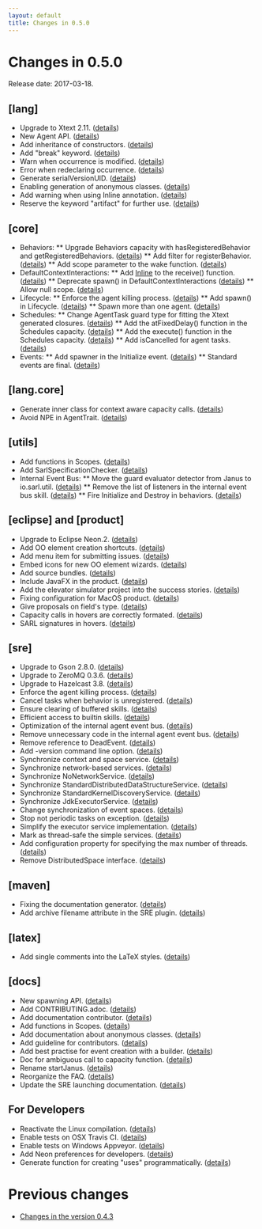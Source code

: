 ```yaml
---
layout: default
title: Changes in 0.5.0
---
```


# Changes in 0.5.0

Release date: 2017-03-18.

## [lang]
* Upgrade to Xtext 2.11. ([details](http://github.com/sarl/sarl/commit/ccb463cbcd6c22de7bd4aea93c4c7d4b0ae2ca97))
* New Agent API. ([details](http://github.com/sarl/sarl/commit/8a2153382583b9dc384b25957274f6839728b217))
* Add inheritance of constructors. ([details](http://github.com/sarl/sarl/commit/bf151c394acc8ea6bde93fac18d6ca24c05da523))
* Add "break" keyword. ([details](http://github.com/sarl/sarl/commit/e44121327d55a749da19e826cdb88b9752c26c71))
* Warn when occurrence is modified. ([details](http://github.com/sarl/sarl/commit/78421386abd0d9246400d8d076b5d2f644edd785))
* Error when redeclaring occurrence. ([details](http://github.com/sarl/sarl/commit/fb6210709a5e0315483d44d28638cdb6ef0182c4))
* Generate serialVersionUID. ([details](http://github.com/sarl/sarl/commit/9800ee73f2ffd6e027a9902028a0da9e536ef87e))
* Enabling generation of anonymous classes. ([details](http://github.com/sarl/sarl/commit/3ad6bedda74a6680085e3ebc12831975cca0ee3f))
* Add warning when using Inline annotation. ([details](http://github.com/sarl/sarl/commit/91781d604a77c53849ccfd592b51282819942fb3))
* Reserve the keyword "artifact" for further use. ([details](http://github.com/sarl/sarl/commit/cc7837045e59b9d41a21fe52c37e35531ae10828))

## [core]
* Behaviors:
** Upgrade Behaviors capacity with hasRegisteredBehavior and getRegisteredBehaviors. ([details](http://github.com/sarl/sarl/commit/52c0e5a31b3fb780eaca9ef0d70eaf8e1f6e8ac8))
** Add filter for registerBehavior. ([details](http://github.com/sarl/sarl/commit/9f1fb9110c05e1bb1e6a9eb8b72adb9d2dda1e60))
** Add scope parameter to the wake function. ([details](http://github.com/sarl/sarl/commit/3e69bfb743ea504d784b3aba549705144a6b0957))
* DefaultContextInteractions:
** Add [Inline](http://github.com/Inline) to the receive() function. ([details](http://github.com/sarl/sarl/commit/8f649b78c3c79cb65e3c2f9943ef5bc464a09d59))
** Deprecate spawn() in DefaultContextInteractions ([details](http://github.com/sarl/sarl/commit/51461135b0c1a4758330bbc83ee01c2a69618aa1))
** Allow null scope. ([details](http://github.com/sarl/sarl/commit/3f65b3283f8ee3508e98d70e9628f84997050da5))
* Lifecycle:
** Enforce the agent killing process. ([details](http://github.com/sarl/sarl/commit/852d8c6622a84160731fb720c1f52a7966f4927f))
** Add spawn() in Lifecycle. ([details](http://github.com/sarl/sarl/commit/50d3cf61ed43bb1aac2d191ea96e0fcc4163bba7))
** Spawn more than one agent. ([details](http://github.com/sarl/sarl/commit/d110883fe11ea9555b6b822fd589ddcd83b50f6c))
* Schedules:
** Change AgentTask guard type for fitting the Xtext generated closures. ([details](http://github.com/sarl/sarl/commit/447b6856f50e934222939183eb14fb8b0102c73b))
** Add the atFixedDelay() function in the Schedules capacity. ([details](http://github.com/sarl/sarl/commit/b4cf839483886c1c1177ebe3fa99d0506fd00844))
** Add the execute() function in the Schedules capacity. ([details](http://github.com/sarl/sarl/commit/1e6cf1ce2dec2e92f92b43aa6be90e4ad425b7b4))
** Add isCancelled for agent tasks. ([details](http://github.com/sarl/sarl/commit/06471f0c2b3a43bca6323b443d81fde22555941b))
* Events:
** Add spawner in the Initialize event. ([details](http://github.com/sarl/sarl/commit/79bd93c279fcbe6d5b022a124e62e8a7290887d1))
** Standard events are final. ([details](http://github.com/sarl/sarl/commit/73ab01c851f5348ddf6d5e7e7296db89544cc46d))

## [lang.core]
* Generate inner class for context aware capacity calls. ([details](http://github.com/sarl/sarl/commit/5113a2d7bb0af450fec13e2faf7be5f78a99cbf4))
* Avoid NPE in AgentTrait. ([details](http://github.com/sarl/sarl/commit/06ec1112d7a73bde8ff764e3e89b76e389f35490))

## [utils]
* Add functions in Scopes. ([details](http://github.com/sarl/sarl/commit/7735eb517dbf753f5f2cdfe164791b7b9a6a7ac6))
* Add SarlSpecificationChecker. ([details](http://github.com/sarl/sarl/commit/c8860d589edec7928fb1dbdc103948599ab1b7ff))
* Internal Event Bus:
** Move the guard evaluator detector from Janus to io.sarl.util. ([details](http://github.com/sarl/sarl/commit/7ed4b96dd514abca8b96b4db33e1b18b76aa24b4))
** Remove the list of listeners in the internal event bus skill. ([details](http://github.com/sarl/sarl/commit/ccb5a508ebb9f95c90bd219fab96601c91272ad9))
** Fire Initialize and Destroy in behaviors. ([details](http://github.com/sarl/sarl/commit/c10be5d84fff204a2686673db2bd9dee8048a510))

## [eclipse] and [product]
* Upgrade to Eclipse Neon.2. ([details](http://github.com/sarl/sarl/commit/8592c51779080d35607078e0451452e60eef4aaa))
* Add OO element creation shortcuts. ([details](http://github.com/sarl/sarl/commit/7cacbc75bea99a1202f7046b3c2900a15fba5f1b))
* Add menu item for submitting issues. ([details](http://github.com/sarl/sarl/commit/013d7ab3ab365c761b74e46e83598d81c5cc6cae))
* Embed icons for new OO element wizards. ([details](http://github.com/sarl/sarl/commit/9e81dae83b1df07d427d4b349b9d291573917d31))
* Add source bundles. ([details](http://github.com/sarl/sarl/commit/b6942a63d35236a7e336ad32229f794af2435bf1))
* Include JavaFX in the product. ([details](http://github.com/sarl/sarl/commit/f359bade1ea525b3d594e4b62c7d53d478436a0e))
* Add the elevator simulator project into the success stories. ([details](http://github.com/sarl/sarl/commit/e8f9b89dd6db6ae7c14c82f5e7952e1a4940c0f3))
* Fixing configuration for MacOS product. ([details](http://github.com/sarl/sarl/commit/844e90454e0125770e20be79055d4977881f8c2c))
* Give proposals on field's type. ([details](http://github.com/sarl/sarl/commit/a2f355ccfb47a57f8287f89ffc819a8d4cce82b8))
* Capacity calls in hovers are correctly formated. ([details](http://github.com/sarl/sarl/commit/dda575c233f5444a72990f89763b8a5362432a68))
* SARL signatures in hovers. ([details](http://github.com/sarl/sarl/commit/0ef28a7f54392532efbe8f8b744af7996a5f5743))

## [sre]
* Upgrade to Gson 2.8.0. ([details](http://github.com/sarl/sarl/commit/f71bbc647f315561a4c65ec5d82624f91ef5342d))
* Upgrade to ZeroMQ 0.3.6. ([details](http://github.com/sarl/sarl/commit/435a0b423019088ae6b3411df8bd19dfed559b06))
* Upgrade to Hazelcast 3.8. ([details](http://github.com/sarl/sarl/commit/041f6b143fa5bd9566f3f44d05accb276ab5d1c9))
* Enforce the agent killing process. ([details](http://github.com/sarl/sarl/commit/852d8c6622a84160731fb720c1f52a7966f4927f))
* Cancel tasks when behavior is unregistered. ([details](http://github.com/sarl/sarl/commit/b1d3fbe323fa43a73ca30fe42897276bb54765ec))
* Ensure clearing of buffered skills. ([details](http://github.com/sarl/sarl/commit/297e9f6b08164bf8bacc8ef7d9decc670638c160))
* Efficient access to builtin skills. ([details](http://github.com/sarl/sarl/commit/0044177873be7eeae1705f70da597bf71dbef07c))
* Optimization of the internal agent event bus. ([details](http://github.com/sarl/sarl/commit/d0f08524eead60fa6991ec65263b35b7779d9686))
* Remove unnecessary code in the internal agent event bus. ([details](http://github.com/sarl/sarl/commit/288607058be38e10f477254918ba3ea397507972))
* Remove reference to DeadEvent. ([details](http://github.com/sarl/sarl/commit/243a8382d9a467fc0e6f9fe649152ebefb874388))
* Add -version command line option. ([details](http://github.com/sarl/sarl/commit/37b5cbcfe6cb3afe25ee57f41eac5fd2495c61b4))
* Synchronize context and space service. ([details](http://github.com/sarl/sarl/commit/4162cb6de302d45dc9b1a05613734836ef701f03))
* Synchronize network-based services. ([details](http://github.com/sarl/sarl/commit/2b9ee34f67cb6776b1e170dda40735e67098b422))
* Synchronize NoNetworkService. ([details](http://github.com/sarl/sarl/commit/1b4e2c907d7a9a8b6f7b88ba6d3be98d1b47d6a5))
* Synchronize StandardDistributedDataStructureService. ([details](http://github.com/sarl/sarl/commit/419af3f4d1aa882c11732cfca894c75181080cf8))
* Synchronize StandardKernelDiscoveryService. ([details](http://github.com/sarl/sarl/commit/3dc7146ad2f8351ac5be7708ddf92a20636f094c))
* Synchronize JdkExecutorService. ([details](http://github.com/sarl/sarl/commit/76e9b585f0dac1a0dc7560b7a1b74bf209e110b7))
* Change synchronization of event spaces. ([details](http://github.com/sarl/sarl/commit/3c7648cf1372999cb28b49c6d4f02e6c5c61562d))
* Stop not periodic tasks on exception. ([details](http://github.com/sarl/sarl/commit/255cada06ef2ba86e71e6e6cad3f49f7b2c3f558))
* Simplify the executor service implementation. ([details](http://github.com/sarl/sarl/commit/363bb7a468023e2567f97abff4a558d2fd176f30))
* Mark as thread-safe the simple services. ([details](http://github.com/sarl/sarl/commit/fc591f1d0ec96d10fdfec0ab4a38185802254aa8))
* Add configuration property for specifying the max number of threads. ([details](http://github.com/sarl/sarl/commit/8df40a0f474ab3c1804b2c326cecb7271fe6f1fb))
* Remove DistributedSpace interface. ([details](http://github.com/sarl/sarl/commit/4b7d5fd6e327d6a2d406036337618a1da43cad0a))

## [maven]
* Fixing the documentation generator. ([details](http://github.com/sarl/sarl/commit/d047ef865ff8d9ecdf78feb0fd9e2c658da193e9))
* Add archive filename attribute in the SRE plugin. ([details](http://github.com/sarl/sarl/commit/557336d78b222b2ba644823505ec7a1ffc9f03f0))

## [latex]
* Add single comments into the LaTeX styles. ([details](http://github.com/sarl/sarl/commit/486fe198d30b68b64ea1fd4f21d631a2c9bdac6c))

## [docs]
* New spawning API. ([details](http://github.com/sarl/sarl/commit/76ff282fb8100dfd1596663ebaf6283316e0cb66))
* Add CONTRIBUTING.adoc. ([details](http://github.com/sarl/sarl/commit/59ee88f164cee39687d47324a3d5116ecc62cd34))
* Add documentation contributor. ([details](http://github.com/sarl/sarl/commit/96b6b3b6fe352dabb182b1c9db33770ecebd8f58))
* Add functions in Scopes. ([details](http://github.com/sarl/sarl/commit/78bd449d0d0994687905446f633f526797f8ac62))
* Add documentation about anonymous classes. ([details](http://github.com/sarl/sarl/commit/fa6418cd0a40f19802f2d9c2047fa3ca2d90e6fa))
* Add guideline for contributors. ([details](http://github.com/sarl/sarl/commit/70f3ac10ad6bc5a0ec429a4c977081354ba96b9e))
* Add best practise for event creation with a builder. ([details](http://github.com/sarl/sarl/commit/e70fb82a998ea97bfeeb7380248b38a859e6a8ff))
* Doc for ambiguous call to capacity function. ([details](http://github.com/sarl/sarl/commit/8af585088209afa86f4a9b15547eb585c697134b))
* Rename startJanus. ([details](http://github.com/sarl/sarl/commit/357b1fea690136c93e5d53b73bc867c9e89f4309))
* Reorganize the FAQ. ([details](http://github.com/sarl/sarl/commit/330def91d4b976dcaa55ed659a95d8e4b506f171))
* Update the SRE launching documentation. ([details](http://github.com/sarl/sarl/commit/d1dc228c6e8280c840477d68eced762747c0c680))

## For Developers
* Reactivate the Linux compilation. ([details](http://github.com/sarl/sarl/commit/85399c1eee25aeb020cb2befa20bde3399173f8c))
* Enable tests on OSX Travis CI. ([details](http://github.com/sarl/sarl/commit/405e2391a6c227dedb90d3c5a312a48c23042925))
* Enable tests on Windows Appveyor. ([details](http://github.com/sarl/sarl/commit/379ae009a438147cda3d7ec56589129fe23ba3a6))
* Add Neon preferences for developers. ([details](http://github.com/sarl/sarl/commit/f79355e804843efdcb653380c99342cec1819f8e))
* Generate function for creating "uses" programmatically. ([details](http://github.com/sarl/sarl/commit/7d29861d52f4f234a621a89e88f4a05a651b961b))

# Previous changes

* [Changes in the version 0.4.3](./changes_0.4.3.html)

